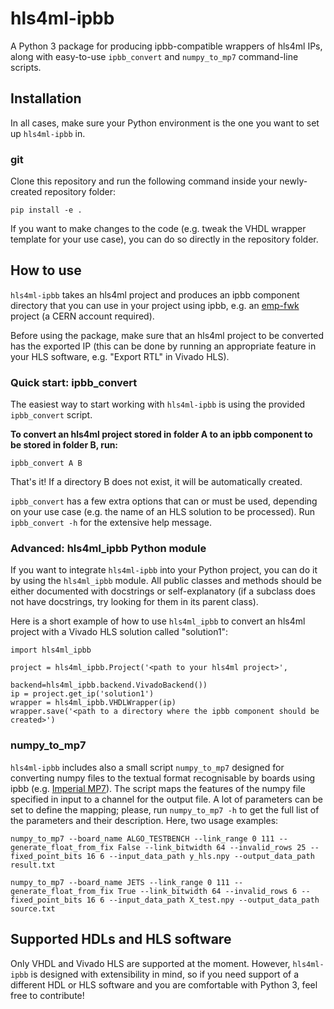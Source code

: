 # hls4ml-ipbb

A Python 3 package for producing ipbb-compatible wrappers of hls4ml IPs, along with easy-to-use `ipbb_convert` and `numpy_to_mp7` command-line scripts.

## Installation
In all cases, make sure your Python environment is the one you want to set up `hls4ml-ipbb` in.

### git
Clone this repository and run the following command inside your newly-created repository folder:
```
pip install -e .
```
If you want to make changes to the code (e.g. tweak the VHDL wrapper template for your use case), you can do so directly in the repository folder.

## How to use
`hls4ml-ipbb` takes an hls4ml project and produces an ipbb component directory that you can use in your project using ipbb, e.g. an [emp-fwk](https://gitlab.cern.ch/p2-xware/firmware/emp-fwk) project (a CERN account required).

Before using the package, make sure that an hls4ml project to be converted has the exported IP (this can be done by running an appropriate feature in your HLS software, e.g. "Export RTL" in Vivado HLS).

### Quick start: ipbb_convert
The easiest way to start working with `hls4ml-ipbb` is using the provided `ipbb_convert` script.

**To convert an hls4ml project stored in folder A to an ipbb component to be stored in folder B, run:**
```
ipbb_convert A B
```
That's it! If a directory B does not exist, it will be automatically created.

`ipbb_convert` has a few extra options that can or must be used, depending on your use case (e.g. the name of an HLS solution to be processed). Run `ipbb_convert -h` for the extensive help message.

### Advanced: hls4ml_ipbb Python module
If you want to integrate `hls4ml-ipbb` into your Python project, you can do it by using the `hls4ml_ipbb` module. All public classes and methods should be either documented with docstrings or self-explanatory (if a subclass does not have docstrings, try looking for them in its parent class).

Here is a short example of how to use `hls4ml_ipbb` to convert an hls4ml project with a Vivado HLS solution called "solution1":
```python3
import hls4ml_ipbb

project = hls4ml_ipbb.Project('<path to your hls4ml project>',
                              backend=hls4ml_ipbb.backend.VivadoBackend())
ip = project.get_ip('solution1')
wrapper = hls4ml_ipbb.VHDLWrapper(ip)
wrapper.save('<path to a directory where the ipbb component should be created>')
```

### numpy_to_mp7
`hls4ml-ipbb` includes also a small script `numpy_to_mp7` designed for converting numpy files to the textual format recognisable by boards using ipbb (e.g. [Imperial MP7](http://www.hep.ph.ic.ac.uk/mp7/)).
The script maps the features of the numpy file specified in input to a channel for the output file. A lot of parameters can be set to define the mapping; please, run `numpy_to_mp7 -h` to get the full list of the parameters and their description.
Here, two usage examples:
```
numpy_to_mp7 --board_name ALGO_TESTBENCH --link_range 0 111 --generate_float_from_fix False --link_bitwidth 64 --invalid_rows 25 --fixed_point_bits 16 6 --input_data_path y_hls.npy --output_data_path result.txt

numpy_to_mp7 --board_name JETS --link_range 0 111 --generate_float_from_fix True --link_bitwidth 64 --invalid_rows 6 --fixed_point_bits 16 6 --input_data_path X_test.npy --output_data_path source.txt
```

## Supported HDLs and HLS software
Only VHDL and Vivado HLS are supported at the moment. However, `hls4ml-ipbb` is designed with extensibility in mind, so if you need support of a different HDL or HLS software and you are comfortable with Python 3, feel free to contribute!
